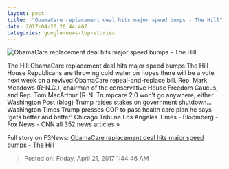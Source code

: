 ```yaml
---
layout: post
title:  "ObamaCare replacement deal hits major speed bumps - The Hill"
date: 2017-04-20 20:44:46Z
categories: google-news-top-stories
---
```


![ObamaCare replacement deal hits major speed bumps - The Hill](http://thehill.com/sites/default/files/article_images/trumpdonald_ryanpaul_getty.jpg)

The Hill ObamaCare replacement deal hits major speed bumps The Hill House Republicans are throwing cold water on hopes there will be a vote next week on a revived ObamaCare repeal-and-replace bill. Rep. Mark Meadows (R-N.C.), chairman of the conservative House Freedom Caucus, and Rep. Tom MacArthur (R-N. Trumpcare 2.0 won't go anywhere, either Washington Post (blog) Trump raises stakes on government shutdown... Washington Times Trump presses GOP to pass health care plan he says 'gets better and better' Chicago Tribune Los Angeles Times - Bloomberg - Fox News - CNN all 352 news articles »


Full story on F3News: [ObamaCare replacement deal hits major speed bumps - The Hill](http://www.f3nws.com/n/gfUjW)

> Posted on: Friday, April 21, 2017 1:44:46 AM

